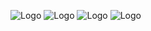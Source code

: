 ![Logo](https://i.imgur.com/aNIrti1_d.webp?maxwidth=760&fidelity=grand)
![Logo](https://i.imgur.com/2ecrkh2_d.webp?maxwidth=760&fidelity=grand)
![Logo](https://i.imgur.com/moF4cdq_d.webp?maxwidth=760&fidelity=grand)
![Logo](https://i.imgur.com/L1MfyuU.gif)
